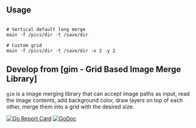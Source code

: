 ## Usage

```shell

# Vertical default long merge
main -f /pics/dir -t /save/dir

# Custom grid
main -f /pics/dir -t /save/dir -x 2 -y 2

```

## Develop from [gim - Grid Based Image Merge Library]

`gim` is a image merging library that can accept image paths as input, read the image contents, add background color, draw layers on top of each other, merge them into a grid with the desired size.

[![Go Report Card](https://goreportcard.com/badge/github.com/ozankasikci/go-image-merge)](https://goreportcard.com/report/github.com/ozankasikci/go-image-merge)
[![GoDoc](https://godoc.org/github.com/ozankasikci/go-image-merge?status.svg)](https://godoc.org/github.com/ozankasikci/go-image-merge)
